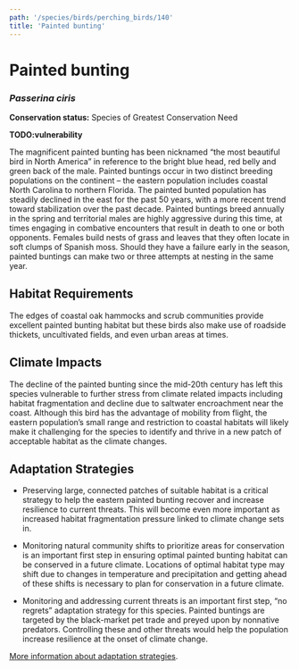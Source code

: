 ```yaml
---
path: '/species/birds/perching_birds/140'
title: 'Painted bunting'
---
```


# Painted bunting
### *Passerina ciris*



**Conservation status:** Species of Greatest Conservation Need

**TODO:vulnerability**

The magnificent painted bunting has been nicknamed “the most beautiful bird in North America” in reference to the bright blue head, red belly and green back of the male.  Painted buntings occur in two distinct breeding populations on the continent – the eastern population includes coastal North Carolina to northern Florida.  The painted bunted population has steadily declined in the east for the past 50 years, with a more recent trend toward stabilization over the past decade.  Painted buntings breed annually in the spring and territorial males are highly aggressive during this time, at times engaging in combative encounters that result in death to one or both opponents.  Females build nests of grass and leaves that they often locate in soft clumps of Spanish moss.  Should they have a failure early in the season, painted buntings can make two or three attempts at nesting in the same year.

    
## Habitat Requirements

The edges of coastal oak hammocks and scrub communities provide excellent painted bunting habitat but these birds also make use of roadside thickets, uncultivated fields, and even urban areas at times.

## Climate Impacts

The decline of the painted bunting since the mid-20th century has left this species vulnerable to further stress from climate related impacts including habitat fragmentation and decline due to saltwater encroachment near the coast.  Although this bird has the advantage of mobility from flight, the eastern population’s small range and restriction to coastal habitats will likely make it challenging for the species to identify and thrive in a new patch of acceptable habitat as the climate changes.

## Adaptation Strategies

- Preserving large, connected patches of suitable habitat is a critical strategy to help the eastern painted bunting recover and increase resilience to current threats.  This will become even more important as increased habitat fragmentation pressure linked to climate change sets in.

- Monitoring natural community shifts to prioritize areas for conservation is an important first step in ensuring optimal painted bunting habitat can be conserved in a future climate.  Locations of optimal habitat type may shift due to changes in temperature and precipitation and getting ahead of these shifts is necessary to plan for conservation in a future climate.

- Monitoring and addressing current threats is an important first step, “no regrets” adaptation strategy for this species.  Painted buntings are targeted by the black-market pet trade and preyed upon by nonnative predators.  Controlling these and other threats would help the population increase resilience at the onset of climate change.


[More information about adaptation strategies](/strategies).

